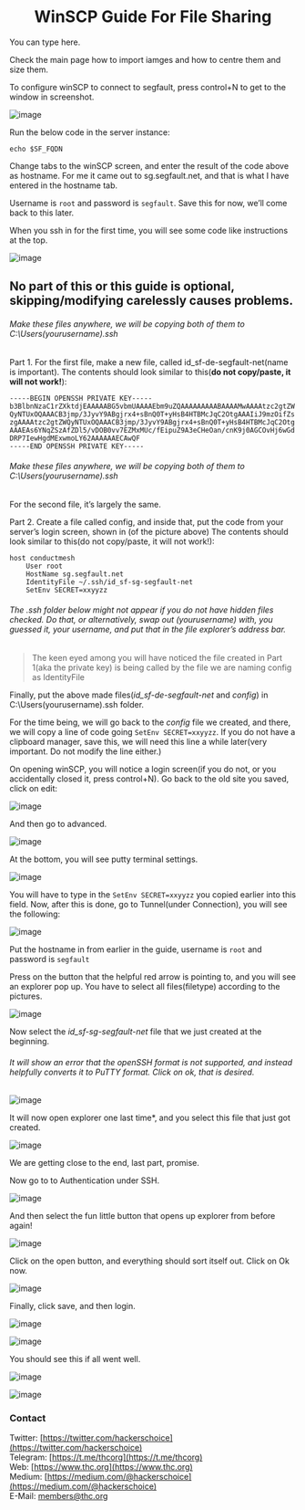 <div style="text-align:center"><h1>WinSCP Guide For File Sharing</h1></div>

<div style="width:80%; margin:auto">
</div>

You can type here.

Check the main page how to import iamges and how to centre them and size them.

To configure winSCP to connect to segfault, press control+N to get to the window in screenshot.

![image](https://user-images.githubusercontent.com/84176052/196766269-3a872dc3-040c-4090-9259-539be97d0700.png)

Run the below code in the server instance:
```
echo $SF_FQDN
```
Change tabs to the winSCP screen, and enter the result of the code above as hostname. For me it came out to sg.segfault.net, and that is what I have entered in the hostname tab.

Username is `root` and password is `segfault`. Save this for now, we’ll come back to this later.

When you ssh in for the first time, you will see some code like instructions at the top.

![image](https://user-images.githubusercontent.com/84176052/196767165-98b738d1-0d7e-4ca4-b186-a36076473d66.png)



## No part of this or this guide is optional, skipping/modifying carelessly causes problems.


###### Make these files anywhere, we will be copying both of them to C:\Users\(yourusername)\.ssh


Part 1. For the first file, make a new file, called id_sf-de-segfault-net(name is important).
The contents should look similar to this(**do not copy/paste, it will not work!**):
```
-----BEGIN OPENSSH PRIVATE KEY-----
b3BlbnNzaC1rZXktdjEAAAAABG5vbmUAAAAEbm9uZQAAAAAAAAABAAAAMwAAAAtzc2gtZW
QyNTUxOQAAACB3jmp/3JyvY9ABgjrx4+sBnQ0T+yHsB4HTBMcJqC2OtgAAAIiJ9mzOifZs
zgAAAAtzc2gtZWQyNTUxOQAAACB3jmp/3JyvY9ABgjrx4+sBnQ0T+yHsB4HTBMcJqC2Otg
AAAEAs6YNqZSzAfZDl5/vDOB0vv7EZMxMUc/fEipuZ9A3eCHeOan/cnK9j0AGCOvHj6wGd
DRP7IewHgdMExwmoLY62AAAAAAECAwQF
-----END OPENSSH PRIVATE KEY-----
```
###### Make these files anywhere, we will be copying both of them to C:\Users\(yourusername)\.ssh


For the second file, it’s largely the same.

Part 2. Create a file called config, and inside that, put the code from your server’s login screen, shown in (of the picture above)
The contents should look similar to this(do not copy/paste, it will not work!):
```
host conductmesh
    User root
    HostName sg.segfault.net
    IdentityFile ~/.ssh/id_sf-sg-segfault-net
    SetEnv SECRET=xxyyzz
```
###### The .ssh folder below might not appear if you do not have hidden files checked. Do that, or alternatively, swap out (yourusername) with, you guessed it, your username, and put that in the file explorer’s address bar.

>The keen eyed among you will have noticed the file created in Part 1(aka the private key) is being called by the file we are naming config as IdentityFile
 

Finally, put the above made files(_id_sf-de-segfault-net_ and _config_) in C:\Users\(yourusername)\.ssh folder.

For the time being, we will go back to the *config* file we created, and there, we will copy a line of code going `SetEnv SECRET=xxyyzz`. If you do not have a clipboard manager, save this, we will need this line a while later(very important. Do not modify the line either.)

On opening winSCP, you will notice a login screen(if you do not, or you accidentally closed it, press control+N). Go back to the old site you saved, click on edit:

![image](https://user-images.githubusercontent.com/84176052/196768390-7b1a9a79-3b51-42da-9aab-be28f1aca145.png)

And then go to advanced.

![image](https://user-images.githubusercontent.com/84176052/196768426-b8358a80-1fba-4027-a79a-83aa33dff609.png)

At the bottom, you will see putty terminal settings.

![image](https://user-images.githubusercontent.com/84176052/196768457-10b6ea51-7203-4149-90b5-04215e532883.png)

You will have to type in the `SetEnv SECRET=xxyyzz` you copied earlier into this field.
Now, after this is done, go to Tunnel(under Connection), you will see the following:

![image](https://user-images.githubusercontent.com/84176052/196768594-304f8ce4-74f1-4c9e-874f-df8b6dd59056.png)

Put the hostname in from earlier in the guide, username is `root` and password is `segfault`

Press on the button that the helpful red arrow is pointing to, and you will see an explorer pop up.
You have to select all files(filetype) according to the pictures.

![image](https://user-images.githubusercontent.com/84176052/196768759-3a8b36ff-719d-4ca0-a5dd-a28f72472bf6.png)

Now select the *id_sf-sg-segfault-net* file that we just created at the beginning.

###### It will show an error that the openSSH format is not supported, and instead helpfully converts it to PuTTY format. Click on ok, that is desired.


![image](https://user-images.githubusercontent.com/84176052/196769026-795cbf5d-3b4b-4080-bf55-279259f1b5bf.png)

It will now open explorer one last time*, and you select this file that just got created.

![image](https://user-images.githubusercontent.com/84176052/196769113-5e54041a-7094-4e22-9314-b3021fac5a96.png)

We are getting close to the end, last part, promise.

Now go to to Authentication under SSH.

![image](https://user-images.githubusercontent.com/84176052/196769166-d89f9ce3-dcd7-475e-9d16-fb9af75dfdde.png)

And then select the fun little button that opens up explorer from before again!

![image](https://user-images.githubusercontent.com/84176052/196769192-07fd3493-7bc9-4c4e-9226-d6ec00520f99.png)

Click on the open button, and everything should sort itself out. Click on Ok now.
 
![image](https://user-images.githubusercontent.com/84176052/196769247-44ae4cd3-06dd-45cb-a741-df330d25cec0.png)

Finally, click save, and then login.

![image](https://user-images.githubusercontent.com/84176052/196769577-348ef93d-f6ea-4f0c-9abc-9d702cb66120.png)

![image](https://user-images.githubusercontent.com/84176052/196769596-a480880b-bbbb-47d0-af6a-39185d30ac77.png)

You should see this if all went well.

![image](https://user-images.githubusercontent.com/84176052/196769624-ddb58880-4100-47c7-b184-2c379a9223ad.png)

![image](https://user-images.githubusercontent.com/84176052/196769642-213ccd47-5d55-4290-bdf4-d51e65e5486c.png)


### Contact

Twitter: [https://twitter.com/hackerschoice](https://twitter.com/hackerschoice)  
Telegram: [https://t.me/thcorg](https://t.me/thcorg)  
Web: [https://www.thc.org](https://www.thc.org)  
Medium: [https://medium.com/@hackerschoice](https://medium.com/@hackerschoice)  
E-Mail: members@thc.org  
